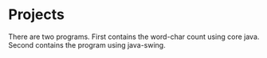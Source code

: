 # Projects
There are two programs.
First contains the word-char count using core java. 
Second contains the program using java-swing. 
